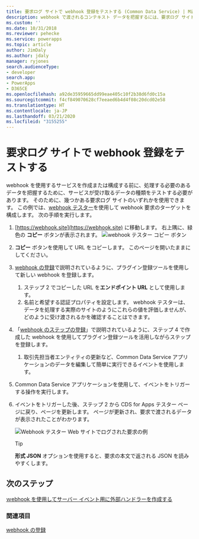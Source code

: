 ```yaml
---
title: 要求ログ サイトで webhook 登録をテストする (Common Data Service) | Microsoft Docs
description: webhook で渡されるコンテキスト データを把握するには、要求ログ サイトを使用してデータを調べると便利です。 このトピックでは、この方法について説明します。
ms.custom: ''
ms.date: 10/31/2018
ms.reviewer: pehecke
ms.service: powerapps
ms.topic: article
author: JimDaly
ms.author: jdaly
manager: ryjones
search.audienceType:
- developer
search.app:
- PowerApps
- D365CE
ms.openlocfilehash: a92de35959665dd99eae405c10f2b38d6fd0c15a
ms.sourcegitcommit: f4cf849070628cf7eeaed6b4d4f08c20dcd02e58
ms.translationtype: HT
ms.contentlocale: ja-JP
ms.lasthandoff: 03/21/2020
ms.locfileid: "3155255"
---
```

# <a name="test-webhook-registration-with-request-logging-site"></a>要求ログ サイトで webhook 登録をテストする 

webhook を使用するサービスを作成または構成する前に、処理する必要のあるデータを把握するために、サービスが受け取るデータの種類をテストする必要があります。 そのために、幾つかある要求ログ サイトのいずれかを使用できます。 この例では、[webhook テスター](https://webhook.site)を使用して webhook 要求のターゲットを構成します。 次の手順を実行します。

1. [https://webhook.site](https://webhook.site) に移動します。 右上隅に、緑色の **コピー** ボタンが表示されます。
    ![webhook テスター コピー ボタン](media/webhook-tester-copy-button.png)
1. **コピー** ボタンを使用して URL をコピーします。 このページを開いたままにしてください。
1. [webhook の登録](register-web-hook.md)で説明されているように、プラグイン登録ツールを使用して新しい webhook を登録します。 
    1. ステップ 2 でコピーした URL を**エンドポイント URL** として使用します。 
    1. 名前と希望する認証プロパティを設定します。 webhook テスターは、データを処理する実際のサイトのようにこれらの値を評価しませんが、どのように受け渡されるかを確認することはできます。
1. 「[webhook のステップの登録](register-web-hook.md#register-a-step-for-a-webhook)」で説明されているように、ステップ 4 で作成した webhook を使用してプラグイン登録ツールを活用しながらステップを登録します。 
    1. 取引先担当者エンティティの更新など、Common Data Service アプリケーションのデータを編集して簡単に実行できるイベントを使用します。
1. Common Data Service アプリケーションを使用して、イベントをトリガーする操作を実行します。
1. イベントをトリガーした後、ステップ 2 から CDS for Apps テスター ページに戻り、ページを更新します。 ページが更新され、要求で渡されるデータが表示されたことがわかります。

    ![Webhook テスター Web サイトでログされた要求の例](media/webhook-tester-example.png)

    > [!TIP]
    > **形式 JSON** オプションを使用すると、要求の本文で返される JSON を読みやすくします。

## <a name="next-steps"></a>次のステップ

[ｗebhook を使用してサーバー イベント用に外部ハンドラーを作成する](use-webhooks.md)

### <a name="see-also"></a>関連項目
[webhook の登録](register-web-hook.md)